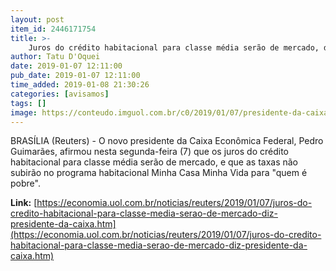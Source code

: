 ```yaml
---
layout: post
item_id: 2446171754
title: >-
    Juros do crédito habitacional para classe média serão de mercado, diz presidente da Caixa
author: Tatu D'Oquei
date: 2019-01-07 12:11:00
pub_date: 2019-01-07 12:11:00
time_added: 2019-01-08 21:30:26
categories: [avisamos]
tags: []
image: https://conteudo.imguol.com.br/c0/2019/01/07/presidente-da-caixa-pedro-guimaraes-1546887533953_615x300.png
---
```


BRASÍLIA (Reuters) - O novo presidente da Caixa Econômica Federal, Pedro Guimarães, afirmou nesta segunda-feira (7) que os juros do crédito habitacional para classe média serão de mercado, e que as taxas não subirão no programa habitacional Minha Casa Minha Vida para "quem é pobre".

**Link:** [https://economia.uol.com.br/noticias/reuters/2019/01/07/juros-do-credito-habitacional-para-classe-media-serao-de-mercado-diz-presidente-da-caixa.htm](https://economia.uol.com.br/noticias/reuters/2019/01/07/juros-do-credito-habitacional-para-classe-media-serao-de-mercado-diz-presidente-da-caixa.htm)

